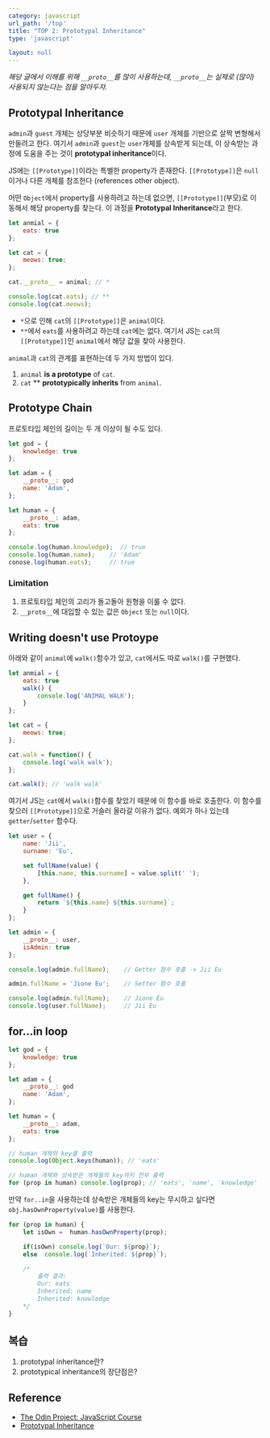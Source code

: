 ```yaml
---
category: javascript
url_path: '/top'
title: "TOP 2: Prototypal Inheritance"
type: 'javascript'

layout: null
---
```


*해당 글에서 이해를 위해 `__proto__`를 많이 사용하는데, `__proto__`는 실제로 (많이) 사용되지 않는다는 점을 알아두자.*

## Prototypal Inheritance

`admin`과 `guest` 개체는 상당부분 비슷하기 때문에 `user` 개체를 기반으로 살짝 변형해서 만들려고 한다.
여기서 `admin`과 `guest`는 `user`개체를 상속받게 되는데, 이 상속받는 과정에 도움을 주는 것이 **prototypal inheritance**이다.

JS에는 `[[Prototype]]`이라는 특별한 property가 존재한다. `[[Prototype]]`은 `null`이거나 다른 개체를 참조한다 (references other object).

어떤 `Object`에서 property를 사용하려고 하는데 없으면, `[[Prototype]]`(부모)로 이동해서 해당 property를 찾는다. 
이 과정을 **Prototypal Inheritance**라고 한다.

```js
let anmial = {
    eats: true
};

let cat = {
    meows: true;
};

cat.__proto__ = animal; // *

console.log(cat.eats); // **
console.log(cat.meows);
```

- `*`으로 인해 `cat`의 `[[Prototype]]`은 `animal`이다. 
- `**`에서 `eats`를 사용하려고 하는데 `cat`에는 없다. 여기서 JS는 `cat`의 `[[Prototype]]`인 `animal`에서 해당 값을 찾아 사용한다.

`animal`과 `cat`의 관계를 표현하는데 두 가지 방법이 있다.
1. `animal` **is a prototype** of `cat`.
2. `cat` ** **prototypically inherits** from `animal`.

## Prototype Chain

프로토타입 체인의 길이는 두 개 이상이 될 수도 있다.
```js
let god = {
    knowledge: true
};

let adam = {
    __proto__: god
    name: 'Adam',
};

let human = {
    __proto__: adam,
    eats: true
};

console.log(human.knowledge);  // true
console.log(human.name);    // 'Adam'
conose.log(human.eats);     // true
```

### Limitation
1. 프로토타입 체인의 고리가 돌고돌아 원형을 이룰 수 없다.
2. `__proto__`에 대입할 수 있는 값은 `Object` 또는 `null`이다.

## Writing doesn't use Protoype

아래와 같이 `animal`에 `walk()`함수가 있고, `cat`에서도 따로 `walk()`를 구현했다.

```js
let anmial = {
    eats: true
    walk() {
        console.log('ANIMAL WALK');
    }
};

let cat = {
    meows: true;
};

cat.walk = function() {
    console.log('walk walk');
};

cat.walk(); // 'walk walk'
```

여기서 JS는 `cat`에서 `walk()`함수를 찾았기 때문에 이 함수를 바로 호출한다. 이 함수를 찾으러 `[[Prototype]]`으로 거슬러 올라갈 이유가 없다.
예외가 하나 있는데 `getter`/`setter` 함수다.

```js
let user = {
    name: 'Jii',
    surname: 'Eu',

    set fullName(value) {
        [this.name, this.surname] = value.split(' ');
    },

    get fullName() {
        return `${this.name} ${this.surname}`;
    }
};

let admin = {
    __proto__: user,
    isAdmin: true
};

console.log(admin.fullName);    // Getter 함수 호출 -> Jii Eu

admin.fullName = 'Jione Eu';    // Setter 함수 호출

console.log(admin.fullName);    // Jione Eu
console.log(user.fullName);     // Jii Eu
```

## for...in loop

```js
let god = {
    knowledge: true
};

let adam = {
    __proto__: god
    name: 'Adam',
};

let human = {
    __proto__: adam,
    eats: true
};

// human 개체의 key를 출력
console.log(Object.keys(human)); // 'eats'

// human 개체와 상속받은 개체들의 key까지 전부 출력
for (prop in human) console.log(prop); // 'eats', 'name', 'knowledge'
```

만약 `for..in`을 사용하는데 상속받은 개체들의 key는 무시하고 싶다면 `obj.hasOwnProperty(value)`를 사용한다.

```js
for (prop in human) {
    let isOwn =  human.hasOwnProperty(prop);

    if(isOwn) console.log(`Our: ${prop}`);  
    else  console.log(`Inherited: ${prop}`);

    /*
        출력 결과: 
        Our: eats
        Inherited: name
        Inherited: knowledge
    */
}
```

## 복습
1. prototypal inheritance란?
2. prototypical inheritance의 장단점은?

## Reference
- [The Odin Project: JavaScript Course](https://www.theodinproject.com/courses/javascript/)
- [Prototypal Inheritance](https://javascript.info/prototype-inheritance)